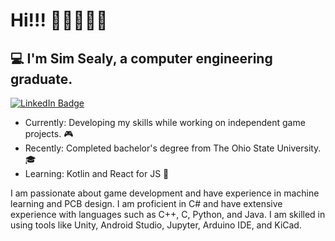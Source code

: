 
# Hi!!! 🙋🏽‍♀️👋🏽 
## 💻 I'm Sim Sealy, a computer engineering graduate.

[![LinkedIn Badge](https://img.shields.io/badge/LinkedIn-Profile-informational?style=flat-square&logo=linkedin&logoColor=white&color=0D76A8)](https://www.linkedin.com/in/sim-sealy/)
- Currently: Developing my skills while working on independent game projects. 🎮
- Recently: Completed bachelor's degree from The Ohio State University. 🎓
- Learning: Kotlin and React for JS 📝

I am passionate about game development and have experience in machine learning and PCB design. 
I am proficient in C# and have extensive experience with languages such as C++, C, Python, and Java. 
I am skilled in using tools like Unity, Android Studio, Jupyter, Arduino IDE, and KiCad.
